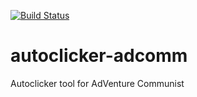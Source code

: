 [![Build Status](https://dev.azure.com/jurajborza/autoclicker-adcomm/_apis/build/status/jborza.autoclicker-adcomm?branchName=master)](https://dev.azure.com/jurajborza/autoclicker-adcomm/_build/latest?definitionId=4&branchName=master)

# autoclicker-adcomm
Autoclicker tool for AdVenture Communist
